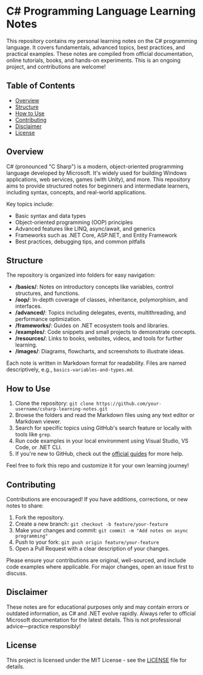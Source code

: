 # C# Programming Language Learning Notes

This repository contains my personal learning notes on the C# programming language. It covers fundamentals, advanced topics, best practices, and practical examples. These notes are compiled from official documentation, online tutorials, books, and hands-on experiments. This is an ongoing project, and contributions are welcome!

## Table of Contents

- [Overview](#overview)
- [Structure](#structure)
- [How to Use](#how-to-use)
- [Contributing](#contributing)
- [Disclaimer](#disclaimer)
- [License](#license)

## Overview

C# (pronounced "C Sharp") is a modern, object-oriented programming language developed by Microsoft. It's widely used for building Windows applications, web services, games (with Unity), and more. This repository aims to provide structured notes for beginners and intermediate learners, including syntax, concepts, and real-world applications.

Key topics include:
- Basic syntax and data types
- Object-oriented programming (OOP) principles
- Advanced features like LINQ, async/await, and generics
- Frameworks such as .NET Core, ASP.NET, and Entity Framework
- Best practices, debugging tips, and common pitfalls

## Structure

The repository is organized into folders for easy navigation:

- **/basics/**: Notes on introductory concepts like variables, control structures, and functions.
- **/oop/**: In-depth coverage of classes, inheritance, polymorphism, and interfaces.
- **/advanced/**: Topics including delegates, events, multithreading, and performance optimization.
- **/frameworks/**: Guides on .NET ecosystem tools and libraries.
- **/examples/**: Code snippets and small projects to demonstrate concepts.
- **/resources/**: Links to books, websites, videos, and tools for further learning.
- **/images/**: Diagrams, flowcharts, and screenshots to illustrate ideas.

Each note is written in Markdown format for readability. Files are named descriptively, e.g., `basics-variables-and-types.md`.

## How to Use

1. Clone the repository: `git clone https://github.com/your-username/csharp-learning-notes.git`
2. Browse the folders and read the Markdown files using any text editor or Markdown viewer.
3. Search for specific topics using GitHub's search feature or locally with tools like `grep`.
4. Run code examples in your local environment using Visual Studio, VS Code, or .NET CLI.
5. If you're new to GitHub, check out the [official guides](https://docs.github.com/en/get-started) for more help.

Feel free to fork this repo and customize it for your own learning journey!

## Contributing

Contributions are encouraged! If you have additions, corrections, or new notes to share:

1. Fork the repository.
2. Create a new branch: `git checkout -b feature/your-feature`
3. Make your changes and commit: `git commit -m "Add notes on async programming"`
4. Push to your fork: `git push origin feature/your-feature`
5. Open a Pull Request with a clear description of your changes.

Please ensure your contributions are original, well-sourced, and include code examples where applicable. For major changes, open an issue first to discuss.

## Disclaimer

These notes are for educational purposes only and may contain errors or outdated information, as C# and .NET evolve rapidly. Always refer to official Microsoft documentation for the latest details. This is not professional advice—practice responsibly!

## License

This project is licensed under the MIT License - see the [LICENSE](LICENSE) file for details.
